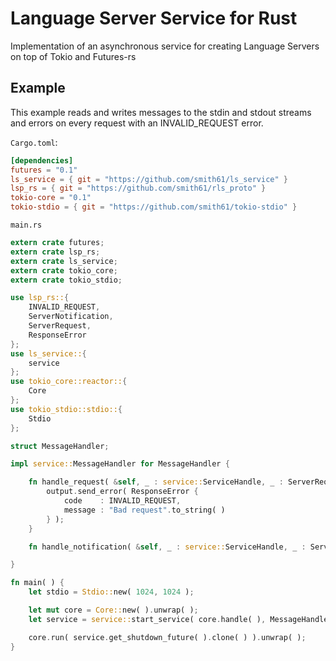 # Language Server Service for Rust

Implementation of an asynchronous service for creating Language Servers on top of Tokio and Futures-rs

## Example
This example reads and writes messages to the stdin and stdout streams and errors on every request with an INVALID_REQUEST error.

`Cargo.toml`:
```toml
[dependencies]
futures = "0.1"
ls_service = { git = "https://github.com/smith61/ls_service" }
lsp_rs = { git = "https://github.com/smith61/rls_proto" }
tokio-core = "0.1"
tokio-stdio = { git = "https://github.com/smith61/tokio-stdio" }
```

`main.rs`
```rust
extern crate futures;
extern crate lsp_rs;
extern crate ls_service;
extern crate tokio_core;
extern crate tokio_stdio;

use lsp_rs::{
    INVALID_REQUEST,
    ServerNotification,
    ServerRequest,
    ResponseError
};
use ls_service::{
    service
};
use tokio_core::reactor::{
    Core
};
use tokio_stdio::stdio::{
    Stdio
};

struct MessageHandler;

impl service::MessageHandler for MessageHandler {

    fn handle_request( &self, _ : service::ServiceHandle, _ : ServerRequest, output : service::ResponseOutput ) {
        output.send_error( ResponseError {
            code    : INVALID_REQUEST,
            message : "Bad request".to_string( )
        } );
    }

    fn handle_notification( &self, _ : service::ServiceHandle, _ : ServerNotification ) { }

}

fn main( ) {
    let stdio = Stdio::new( 1024, 1024 );

    let mut core = Core::new( ).unwrap( );
    let service = service::start_service( core.handle( ), MessageHandler, stdio );

    core.run( service.get_shutdown_future( ).clone( ) ).unwrap( );
}
```